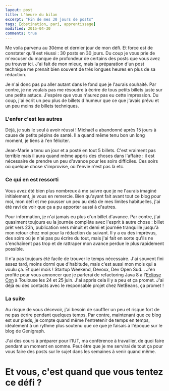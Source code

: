 ```yaml
---
layout: post
title: L'heure du bilan
excerpt: "Fin de mes 30 jours de posts"
tags: [obstination, pari, apprentissage]
modified: 2015-04-30
comments: true
---
```


Me voila parvenu au 30ème et dernier jour de mon défi. Et force est de constater qu'il est réussi : 30 posts en 30 jours. Du coup je vous prie de m'excuser du manque de profondeur de certains des posts que vous avez pu trouver ici. J'ai fait de mon mieux, mais la préparation d'un post technique me prenait bien souvent de très longues heures en plus de sa rédaction.

Je n'ai donc pas pu aller autant dans le fond que je l'aurais souhaité. Par contre, je ne voulais pas me résoudre à écrire de tous petits billets juste sur une petite astuce. J'espère que vous n'aurez pas eu cette impression. Du coup, j'ai écrit un peu plus de billets d'humeur que ce que j'avais prévu et un peu moins de billets techniques.

### L'enfer c'est les autres

Déjà, je suis le seul à avoir réussi ! Michaël a abandonné après 15 jours à cause de petits pépins de santé. Il a quand même tenu bon un long moment, je tiens à l'en féliciter.

Jean-Marie a tenu un jour et a posté en tout 5 billets. C'est vraiment pas terrible mais il aura quand même appris des choses dans l'affaire : il est nécessaire de prendre un peu d'avance pour les soirs difficiles. Ces soirs où quelque chose s'improvise, où l'envie n'est pas là etc.

### Ce qui en est ressorti

Vous avez été bien plus nombreux à me suivre que je ne l'aurais imaginé initialement, je vous en remercie. Bien qu'ayant fait avant tout ce blog pour moi, mon défi et me pousser un peu au delà de mes limites habituelles, j'ai été ravi de voir que ça a pu apporter aussi à d'autres.

Pour information, je n'ai jamais eu plus d'un billet d'avance. Par contre, j'ai quasiment toujours eu la journée complète avec l'esprit à autre chose : billet prêt vers 23h, publication vers minuit et demi et journée tranquille jusqu'à mon retour chez moi pour la rédaction du suivant. Il y a eu des imprévus, des soirs où je n'ai pas pu écrire du tout, mais j'ai fait en sorte qu'ils ne s'enchaînent pas trop et de rattraper mon avance perdue le plus rapidement possible.

Il n'a pas toujours été facile de trouver le temps nécessaire. J'ai souvent fini assez tard, moins dormi que d'habitude, mais c'est aussi mon mois qui a voulu ça. Et quel mois ! Startup Weekend, Devoxx, Dev Open Sud... J'en profite pour vous annoncer que je parlerai de refactoring Java 8 à l'[Eclipse Con](https://www.eclipsecon.org/france2015/) à Toulouse les 24 et 25 juin. J'ai appris cela il y a peu et ça promet. J'ai déjà eu des contacts avec le responsable projet chez NetBeans, ça promet !

### La suite

Au risque de vous décevoir, j'ai besoin de souffler un peu et risque fort de ne pas écrire pendant quelques temps. Par contre, maintenant que ce blog est sur pieds, je compte quand même l'entretenir de temps en temps, idéalement à un rythme plus soutenu que ce que je faisais à l'époque sur le blog de Genigraph.

J'ai des cours à préparer pour l'IUT, ma conférence à travailler, de quoi faire pendant un moment en somme. Peut être que je me servirai de tout ça pour vous faire des posts sur le sujet dans les semaines à venir quand même.

# Et vous, c'est quand que vous tentez ce défi ?